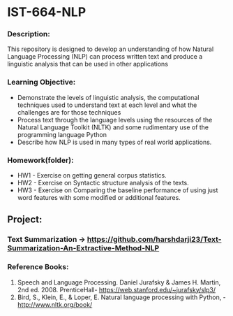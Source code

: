 # IST-664-NLP

### Description:
This repository is designed to develop an understanding of how Natural Language Processing (NLP)
can process written text and produce a linguistic analysis that can be used in other applications

### Learning Objective:
* Demonstrate the levels of linguistic analysis, the computational techniques used to
understand text at each level and what the challenges are for those techniques
* Process text through the language levels using the resources of the Natural Language
Toolkit (NLTK) and some rudimentary use of the programming language Python
* Describe how NLP is used in many types of real world applications.

### Homework(folder):
* HW1 - Exercise on getting general corpus statistics. 
* HW2 - Exercise on Syntactic structure analysis of the texts. 
* HW3 - Exercise on Comparing the baseline performance of using just word features with some modified or additional features. 

## Project:
### Text Summarization -> https://github.com/harshdarji23/Text-Summarization-An-Extractive-Method-NLP

### Reference Books:
1. Speech and Language Processing. Daniel Jurafsky & James H. Martin, 2nd ed. 2008. PrenticeHall- https://web.stanford.edu/~jurafsky/slp3/
2. Bird, S., Klein, E., & Loper, E. Natural language processing with Python, - http://www.nltk.org/book/
